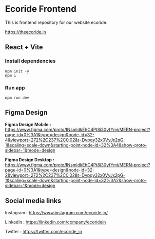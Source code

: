 # Ecoride Frontend
This is frontend repository for our website ecoride.

https://theecoride.in

## React + Vite

### Install dependencies
```
npm init -y
npm i
```
### Run app
```
npm run dev
```

## Figma Design

**Figma Design Mobile :**
https://www.figma.com/proto/INsmldkEhC4Pt8i30yfYmj/MERN-project?page-id=0%3A1&type=design&node-id=32-4&viewport=272%2C237%2C0.02&t=Dvpqy32x0VyJx2pG-1&scaling=scale-down&starting-point-node-id=32%3A4&show-proto-sidebar=1&mode=design

**Figma Design Desktop :**
https://www.figma.com/proto/INsmldkEhC4Pt8i30yfYmj/MERN-project?page-id=0%3A1&type=design&node-id=32-2&viewport=272%2C237%2C0.02&t=Dvpqy32x0VyJx2pG-1&scaling=scale-down&starting-point-node-id=32%3A2&show-proto-sidebar=1&mode=design

## Social media links
Instagram : https://www.instagram.com/ecoride.in/

LinkedIn : https://linkedin.com/company/ecoridein

Twitter : https://twitter.com/ecoride_in
